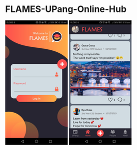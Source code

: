 # FLAMES-UPang-Online-Hub

<img src="images/2.jpg" width="200">

<img src="images/18.jpg" width="200">
